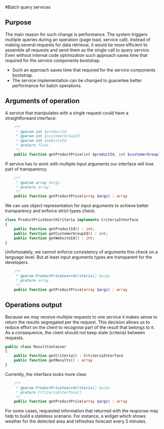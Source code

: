 #Batch query services

## Purpose

The main reason for such change is performance.
The system triggers multiple queries during an operation (page load, service call). 
Instead of making several requests for data retrieval,
it would be more efficient to assemble all requests and send them as the single call to query service.
Even without internal code optimization such approach saves time that required for the service components bootstrap.
* Such an approach saves time that required for the service components bootstrap.
* The service implementation can be changed to guarantee better performance for batch operations.

## Arguments of operation

A service that manipulates with a single request could have a straightforward interface:
```php
    /**
     * @param int $productId
     * @param int $customerGroupId
     * @param int $websiteId
     * @return float
     */
    public function getProductPrice(int $productId, int $customerGroupId, int $websiteId) : float
```

If service has to work with multiple input arguments our interface will lose part of transparency.
```php
    /**
     * @param array $args
     * @return array
     */
    public function getProductPrice(array $args) : array
```

We can use object representation for input arguments to achieve better transparency and enforce strict types check.
```php
class ProductPriceSearchCriteria implements CriteriaInterface
{
    public function getProductId() : int;
    public function getCustomerGroupId() : int;
    public function getWebsiteId() : int;
}

```
Unfortunately, we cannot enforce consistency of arguments this check on a language level.
But at least input arguments types are transparent for the developers. 
```php
    /**
     * @param ProductPriceSearchCriteria[] $args
     * @return array
     */
    public function getProductPrice(array $args) : array
```
## Operations output

Because we may receive multiple requests to one service it makes sense to return the results segregated per the request.
This decision allows us to reduce effort on the client to recognise part of the result that belongs to it.
As a consequence, the client should not keep state (criteria) between requests. 

```php
public class ResultContainer
{
    public function getCriteria() : CrtiteriaInterface
    public function getResults() : array
}
```

Currently, the interface looks more clear.
```php
    /**
     * @param ProductPriceSearchCriteria[] $args
     * @return CrtiteriaInterface[]
     */
    public function getProductPrice(array $args) : array
```
For some cases, requested information that returned with the response may help to build a stateless scenario.
For instance, a widget which shows weather for the detected area and refreshes forecast every 5 minutes.
